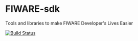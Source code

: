 # FIWARE-sdk
Tools and libraries to make FIWARE Developer's Lives Easier

[![Build Status](https://travis-ci.org/jmcanterafonseca/FIWARE-sdk.svg?branch=master)](https://travis-ci.org/jmcanterafonseca/FIWARE-sdk)
